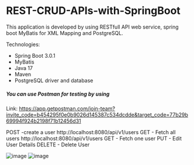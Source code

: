 # REST-CRUD-APIs-with-SpringBoot

This application is developed by using RESTfull API web service, spring boot MyBatis for XML Mapping and PostgreSQL.

Technologies: 
- Spring Boot 3.0.1
- MyBatis 
- Java 17
- Maven 
- PostgreSQL driver and database

##### You can use Postman for testing by using 
Link: https://app.getpostman.com/join-team?invite_code=b454295f0e0b9026d145387c534dcdde&target_code=77b29b69994f924b2198f71b12456d31

POST -create a user  http://localhost:8080/api/v1/users
GET - Fetch all users http://localhost:8080/api/v1/users
GET - Fetch one user
PUT - Edit User Details
DELETE - Delete User



![image](https://github.com/ericmaniraguha/REST-CRUD-APIs-with-SpringBoot/assets/44385819/1261a09b-8eee-4636-b931-d61ec753912a)
![image](https://github.com/ericmaniraguha/REST-CRUD-APIs-with-SpringBoot/assets/44385819/a94ee133-a739-48e4-8183-0684cc4c0f29)
